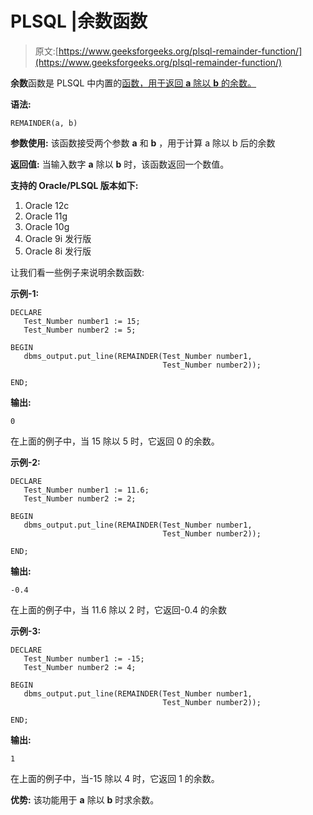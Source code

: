 # PLSQL |余数函数

> 原文:[https://www.geeksforgeeks.org/plsql-remainder-function/](https://www.geeksforgeeks.org/plsql-remainder-function/)

**余数**函数是 PLSQL 中内置的[函数，用于返回 **a** 除以 **b** 的余数。](https://www.geeksforgeeks.org/functions-in-plsql/)

**语法:**

```
REMAINDER(a, b)
```

**参数使用:**
该函数接受两个参数 **a** 和 **b** ，用于计算 a 除以 b 后的余数

**返回值:**
当输入数字 **a** 除以 **b** 时，该函数返回一个数值。

**支持的 Oracle/PLSQL 版本如下:**

1.  Oracle 12c
2.  Oracle 11g
3.  Oracle 10g
4.  Oracle 9i 发行版
5.  Oracle 8i 发行版

让我们看一些例子来说明余数函数:

**示例-1:**

```
DECLARE 
   Test_Number number1 := 15;
   Test_Number number2 := 5;

BEGIN 
   dbms_output.put_line(REMAINDER(Test_Number number1, 
                                  Test_Number number2)); 

END; 
```

**输出:**

```
0
```

在上面的例子中，当 15 除以 5 时，它返回 0 的余数。

**示例-2:**

```
DECLARE 
   Test_Number number1 := 11.6;
   Test_Number number2 := 2;

BEGIN 
   dbms_output.put_line(REMAINDER(Test_Number number1, 
                                  Test_Number number2)); 

END; 
```

**输出:**

```
-0.4
```

在上面的例子中，当 11.6 除以 2 时，它返回-0.4 的余数

**示例-3:**

```
DECLARE 
   Test_Number number1 := -15;
   Test_Number number2 := 4;

BEGIN 
   dbms_output.put_line(REMAINDER(Test_Number number1, 
                                  Test_Number number2)); 

END; 
```

**输出:**

```
1
```

在上面的例子中，当-15 除以 4 时，它返回 1 的余数。

**优势:**
该功能用于 **a** 除以 **b** 时求余数。
